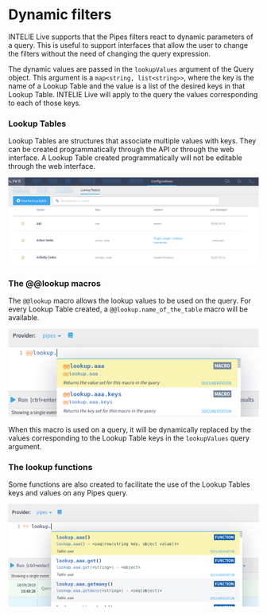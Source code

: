# Dynamic filters

INTELIE Live supports that the Pipes filters react to dynamic parameters of a query. This is useful to support interfaces that allow the user to change the filters without the need of changing the query expression.

The dynamic values are passed in the `lookupValues` argument of the Query object. This argument is a  `map<string, list<string>>`, where the key is the name of a Lookup Table and the value is a list of the desired keys in that Lookup Table. INTELIE Live will apply to the query the values corresponding to each of those keys.

### Lookup Tables

Lookup Tables are structures that associate multiple values with keys. They can be created  programmatically through the API or through the web interface. A Lookup Table created programmatically will not be editable through the web interface.

![Web interface to manage lookup tables](<../.gitbook/assets/image (112).png>)

### The @@lookup macros

The `@@lookup` macro allows the lookup values to be used on the query. For every Lookup Table created, a `@@lookup.name_of_the_table` macro will be available.

![Example of the @@lookup macros](<../.gitbook/assets/image (58).png>)

When this macro is used on a query, it will be dynamically replaced by the values corresponding to the Lookup Table keys in the `lookupValues` query argument.

### The lookup functions

Some functions are also created to facilitate the use of the Lookup Tables keys and values on any Pipes query.

![Example of auxiliar Pipes functions](<../.gitbook/assets/image (36).png>)

